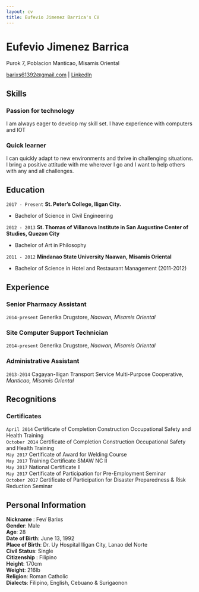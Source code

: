 ```yaml
---
layout: cv
title: Eufevio Jimenez Barrica's CV
---
```

# Eufevio Jimenez Barrica
Purok 7, Poblacion Manticao, Misamis Oriental


<div id="webaddress">
<a href="barixs61392@gmail.com">barixs61392@gmail.com</a>
| <a href="https://www.linkedin.com/in/eufevio-barrica-62733685/">LinkedIn</a>
</div>


## Skills

### Passion for technology
I am always eager to develop my skill set. I have experience with computers and IOT

### Quick learner
I can quickly adapt to new environments and thrive in challenging situations. I bring a positive attitude with me wherever I go and I want to help others with any and all challenges.


## Education

`2017 - Present`
__St. Peter’s College, Iligan City.__
- Bachelor of Science in Civil Engineering    

`2012 - 2013`
__St. Thomas of Villanova Institute in San Augustine Center of Studies, Quezon City__
- Bachelor of Art in Philosophy

`2011 - 2012`
__Mindanao State University Naawan, Misamis Oriental__
- Bachelor of Science in Hotel and Restaurant Management (2011-2012)



## Experience
### Senior Pharmacy Assistant   

`2014-present`
Generika Drugstore, *Naawan, Misamis Oriental*

### Site Computer Support Technician
`2014-present`
Generika Drugstore, *Naawan, Misamis Oriental*

### Administrative Assistant
`2013-2014`
Cagayan-Iligan Transport Service Multi-Purpose Cooperative, *Manticao, Misamis Oriental*



## Recognitions


### Certificates
`April 2014`
Certificate of Completion Construction Occupational Safety and Health Training<br>
`October 2014`
Certificate of Completion Construction Occupational Safety and Health Training<br>
`May 2017`
Certificate of Award for Welding Course<br>
`May 2017`
Training Certificate SMAW NC II<br>
`May 2017`
National Certificate II<br>
`May 2017`
Certificate of Participation for Pre-Employment Seminar<br>
`October 2017`
Certificate of Participation for Disaster Preparedness & Risk Reduction Seminar



## Personal Information
**Nickname**	  :	Fev/ Barixs   
**Gender**:	Male    
**Age**:	28    
**Date of Birth**:	June 13, 1992    
**Place of Birth**:	  	Dr. Uy Hospital Iligan City, Lanao del Norte   
**Civil Status**:	  	Single   
**Citizenship**	:  	Filipino    
**Height**:	170cm    
**Weight**:	216lb   
**Religion**:	 	Roman Catholic  
**Dialects**:   Filipino, English, Cebuano & Surigaonon    


<!-- ### Footer

Last updated: May 2013 -->
